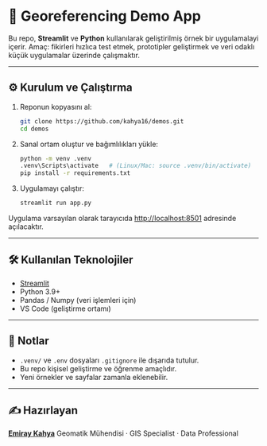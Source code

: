 # 🚀 Georeferencing Demo App

Bu repo, **Streamlit** ve **Python** kullanılarak geliştirilmiş örnek bir uygulamalayi içerir.
Amaç: fikirleri hızlıca test etmek, prototipler geliştirmek ve veri odaklı küçük uygulamalar üzerinde çalışmaktır.


---

## ⚙️ Kurulum ve Çalıştırma

1. Reponun kopyasını al:

   ```bash
   git clone https://github.com/kahya16/demos.git
   cd demos
   ```

2. Sanal ortam oluştur ve bağımlılıkları yükle:

   ```bash
   python -m venv .venv
   .venv\Scripts\activate   # (Linux/Mac: source .venv/bin/activate)
   pip install -r requirements.txt
   ```

3. Uygulamayı çalıştır:

   ```bash
   streamlit run app.py
   ```

Uygulama varsayılan olarak tarayıcıda [http://localhost:8501](http://localhost:8501) adresinde açılacaktır.

---

## 🛠️ Kullanılan Teknolojiler

* [Streamlit](https://streamlit.io/)
* Python 3.9+
* Pandas / Numpy (veri işlemleri için)
* VS Code (geliştirme ortamı)

---

## 📌 Notlar

* `.venv/` ve `.env` dosyaları `.gitignore` ile dışarıda tutulur.
* Bu repo kişisel geliştirme ve öğrenme amaçlıdır.
* Yeni örnekler ve sayfalar zamanla eklenebilir.

---

## ✍️ Hazırlayan

**[Emiray Kahya](https://github.com/kahya16)**
Geomatik Mühendisi · GIS Specialist · Data Professional
